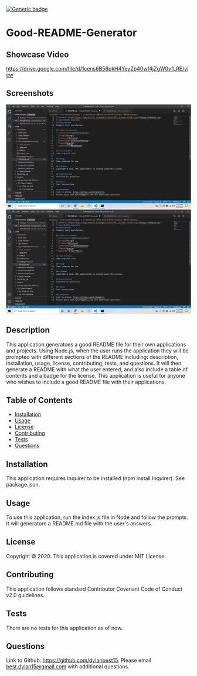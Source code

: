 [![Generic badge](https://img.shields.io/badge/License-MIT_License-<COLOR>.svg)](https://shields.io/)
# Good-README-Generator

## Showcase Video
https://drive.google.com/file/d/1cens6B56pkH4YeyZb40wf4jZgW0vfLRE/view

## Screenshots
![Good-README-Generator Node.js](screenshot1-hw7.png)
![Good-README-Generator VS Code](screenshot1-hw7.png)

## Description
This application generatoes a good README file for their own applications and projects. Using Node.js, when the user runs the application they will be prompted with different sections of the README including: description, installation, usage, license, contributing, tests, and questions. It will then generate a README with what the user entered, and also include a table of contents and a badge for the license. This application is useful for anyone who wishes to include a good README file with their applications.

## Table of Contents
* [Installation](#installation)
* [Usage](#usage)
* [License](#license)
* [Contributing](#contributing)
* [Tests](#tests)
* [Questions](#questions)

## Installation
This application requires Inquirer to be installed (npm install Inquirer). See package.json. 

## Usage
To use this application, run the index.js file in Node and follow the prompts. It will generatore a README.md file with the user's answers.

## License
Copyright © 2020. This application is covered under MIT License. 

## Contributing
This application follows standard Contributor Covenant Code of Conduct v2.0 guidelines.

## Tests
There are no tests for this application as of now.
    
## Questions
Link to Github: https://github.com/dylanbest15.
Please email best.dylan15@gmail.com with additional questions.